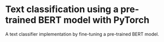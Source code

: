 
# Text classification using a pre-trained BERT model with PyTorch

A text classifier implementation by fine-tuning a  pre-trained BERT model.
